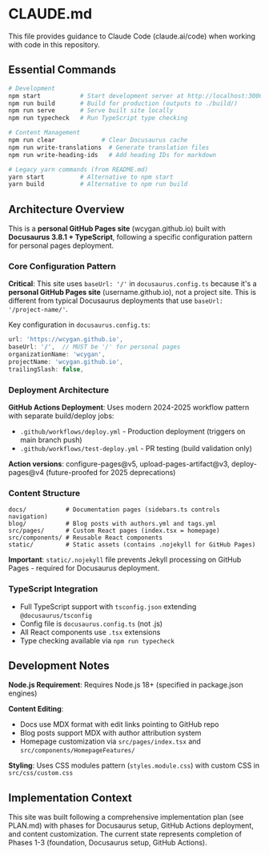 # CLAUDE.md

This file provides guidance to Claude Code (claude.ai/code) when working with code in this repository.

## Essential Commands

```bash
# Development
npm start           # Start development server at http://localhost:3000
npm run build       # Build for production (outputs to ./build/)
npm run serve       # Serve built site locally
npm run typecheck   # Run TypeScript type checking

# Content Management
npm run clear             # Clear Docusaurus cache
npm run write-translations  # Generate translation files
npm run write-heading-ids   # Add heading IDs for markdown

# Legacy yarn commands (from README.md)
yarn start          # Alternative to npm start
yarn build          # Alternative to npm run build
```

## Architecture Overview

This is a **personal GitHub Pages site** (wcygan.github.io) built with **Docusaurus 3.8.1 + TypeScript**, following a specific configuration pattern for personal pages deployment.

### Core Configuration Pattern

**Critical**: This site uses `baseUrl: '/'` in `docusaurus.config.ts` because it's a **personal GitHub Pages site** (username.github.io), not a project site. This is different from typical Docusaurus deployments that use `baseUrl: '/project-name/'`.

Key configuration in `docusaurus.config.ts`:
```typescript
url: 'https://wcygan.github.io',
baseUrl: '/',  // MUST be '/' for personal pages
organizationName: 'wcygan',
projectName: 'wcygan.github.io',
trailingSlash: false,
```

### Deployment Architecture

**GitHub Actions Deployment**: Uses modern 2024-2025 workflow pattern with separate build/deploy jobs:
- `.github/workflows/deploy.yml` - Production deployment (triggers on main branch push)
- `.github/workflows/test-deploy.yml` - PR testing (build validation only)

**Action versions**: configure-pages@v5, upload-pages-artifact@v3, deploy-pages@v4 (future-proofed for 2025 deprecations)

### Content Structure

```
docs/           # Documentation pages (sidebars.ts controls navigation)
blog/           # Blog posts with authors.yml and tags.yml
src/pages/      # Custom React pages (index.tsx = homepage)
src/components/ # Reusable React components
static/         # Static assets (contains .nojekyll for GitHub Pages)
```

**Important**: `static/.nojekyll` file prevents Jekyll processing on GitHub Pages - required for Docusaurus deployment.

### TypeScript Integration

- Full TypeScript support with `tsconfig.json` extending `@docusaurus/tsconfig`
- Config file is `docusaurus.config.ts` (not .js)
- All React components use `.tsx` extensions
- Type checking available via `npm run typecheck`

## Development Notes

**Node.js Requirement**: Requires Node.js 18+ (specified in package.json engines)

**Content Editing**: 
- Docs use MDX format with edit links pointing to GitHub repo
- Blog posts support MDX with author attribution system
- Homepage customization via `src/pages/index.tsx` and `src/components/HomepageFeatures/`

**Styling**: Uses CSS modules pattern (`styles.module.css`) with custom CSS in `src/css/custom.css`

## Implementation Context

This site was built following a comprehensive implementation plan (see PLAN.md) with phases for Docusaurus setup, GitHub Actions deployment, and content customization. The current state represents completion of Phases 1-3 (foundation, Docusaurus setup, GitHub Actions).